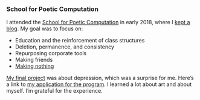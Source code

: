 ### School for Poetic Computation

I attended the [School for Poetic Computation](https://sfpc.io) in early 2018, where I [kept a blog](https://sfpc.rileyjshaw.com/). My goal was to focus on:

-   Education and the reinforcement of class structures
-   Deletion, permanence, and consistency
-   Repurposing corporate tools
-   Making friends
-   [Making nothing](https://sfpc.rileyjshaw.com/post/172372422682/making-nothing)

[My final project](https://sfpc.rileyjshaw.com/post/182905537092/final-showcase-project-depression) was about depression, which was a surprise for me. Here’s a link to [my application for the program](https://sfpc.rileyjshaw.com/post/171435065582/my-school-for-poetic-computation-application). I learned a lot about art and about myself. I’m grateful for the experience.
